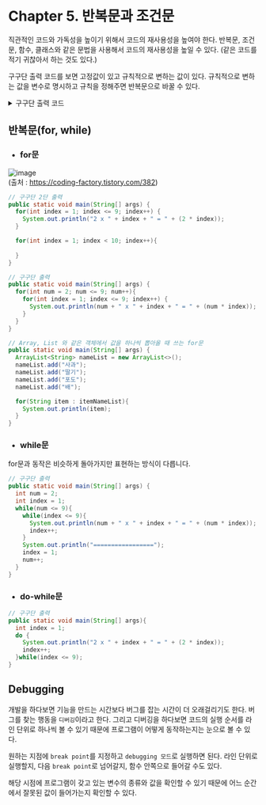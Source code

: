 # Chapter 5. 반복문과 조건문

직관적인 코드와 가독성을 높이기 위해서 코드의 재사용성을 높여야 한다. 반복문, 조건문, 함수, 클래스와 같은 문법을 사용해서 코드의 재사용성을 높일 수 있다. (같은 코드를 적기 귀찮아서 하는 것도 있다.)

구구단 출력 코드를 보면 고정값이 있고 규칙적으로 변하는 값이 있다. 규칙적으로 변하는 값을 변수로 명시하고 규칙을 정해주면 반복문으로 바꿀 수 있다.

<details>

  <summary>구구단 출력 코드</summary>

  ```java
  public static void main(String[] args) {
    System.out.println("2 x 1 = " + (2 * 1));
    System.out.println("2 x 2 = " + (2 * 2));
    System.out.println("2 x 3 = " + (2 * 3));
    System.out.println("2 x 4 = " + (2 * 4));
    System.out.println("2 x 5 = " + (2 * 5));
    System.out.println("2 x 6 = " + (2 * 6));
    System.out.println("2 x 7 = " + (2 * 7));
    System.out.println("2 x 8 = " + (2 * 8));
    System.out.println("2 x 9 = " + (2 * 9));
	}
  ```
</details>

## 반복문(for, while)
- ### for문

![image](https://user-images.githubusercontent.com/21374902/162422450-318ed99c-36ea-45f7-b511-0f70eb4ffb63.png)\
(출처 : https://coding-factory.tistory.com/382)

```java
// 구구단 2단 출력
public static void main(String[] args) {
  for(int index = 1; index <= 9; index++) {
    System.out.println("2 x " + index + " = " + (2 * index));
  }

  for(int index = 1; index < 10; index++){
    
  }
}
```
```java
// 구구단 출력
public static void main(String[] args) {
  for(int num = 2; num <= 9; num++){
    for(int index = 1; index <= 9; index++) {
      System.out.println(num + " x " + index + " = " + (num * index));
    }
  }
}
```

```java
// Array, List 와 같은 객체에서 값을 하나씩 뽑아올 때 쓰는 for문
public static void main(String[] args) {
  ArrayList<String> nameList = new ArrayList<>();
  nameList.add("사과");
  nameList.add("딸기");
  nameList.add("포도");
  nameList.add("배");

  for(String item : itemNameList){
    System.out.println(item);
  }
}
```

- ### while문
for문과 동작은 비슷하게 돌아가지만 표현하는 방식이 다릅니다.
```java
// 구구단 출력
public static void main(String[] args) {
  int num = 2;
  int index = 1;
  while(num <= 9){
    while(index <= 9){
      System.out.println(num + " x " + index + " = " + (num * index));
      index++;
    }
    System.out.println("=================");
    index = 1;
    num++;
  }
}
```

- ### do-while문
```java
// 구구단 출력
public static void main(String[] args){
  int index = 1;
  do {
    System.out.println("2 x " + index + " = " + (2 * index));
    index++;
  }while(index <= 9);
}
```

## Debugging
개발을 하다보면 기능을 만드는 시간보다 버그를 잡는 시간이 더 오래걸리기도 한다. 버그를 찾는 행동을 `디버깅`이라고 한다. 그리고 디버깅을 하다보면 코드의 실행 순서를 라인 단위로 하나씩 볼 수 있기 때문에 프로그램이 어떻게 동작하는지는 눈으로 볼 수 있다.

원하는 지점에 `break point`를 지정하고 `debugging 모드`로 실행하면 된다. 라인 단위로 실행할지, 다음 `break point`로 넘어갈지, 함수 안쪽으로 들어갈 수도 있다.

해당 시점에 프로그램이 갖고 있는 변수의 종류와 값을 확인할 수 있기 때문에 어느 순간에서 잘못된 값이 들어가는지 확인할 수 있다.